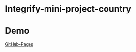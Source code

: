 # Integrify-mini-project-country

# Demo
[GitHub-Pages](https://haribasnet0.github.io/Integrify-mini-project-country/)